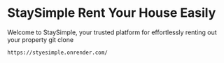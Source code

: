 # StaySimple Rent Your House Easily
Welcome to StaySimple, your trusted platform for effortlessly renting out your property
git clone 
```
https://styesimple.onrender.com/
```
